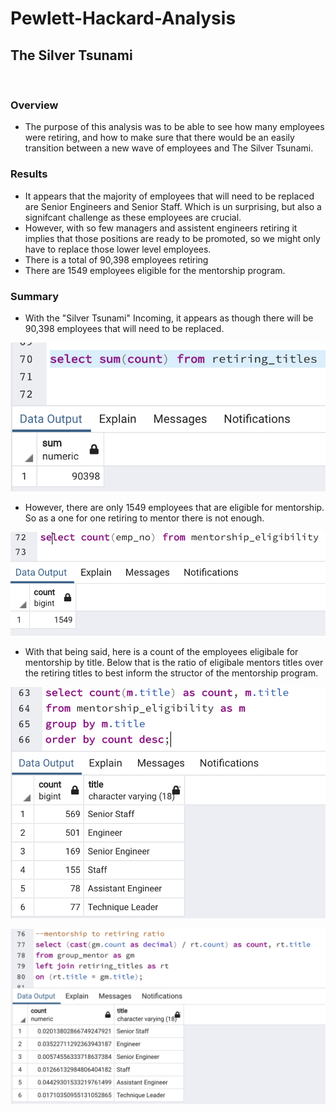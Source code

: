 # Pewlett-Hackard-Analysis
## The Silver Tsunami

<br>

### Overview
* <p> The purpose of this analysis was to be able to see how many employees were retiring, and how to make sure that there would be an easily transition between a new wave of employees and The Silver Tsunami. </p>

### Results
* It appears that the majority of employees that will need to be replaced are Senior Engineers and Senior Staff. Which is un surprising, but also a signifcant challenge as these employees are crucial. 
* However, with so few managers and assistent engineers retiring it implies that those positions are ready to be promoted, so we might only have to replace those lower level employees.
* There is a total of 90,398 employees retiring 
* There are 1549 employees eligible for the mentorship program. 
  
### Summary
* With the "Silver Tsunami" Incoming, it appears as though there will be 90,398 employees that will need to be replaced. 

![sum_retiring_titles](resources/sum_retiring_titles.png)

* However, there are only 1549 employees that are eligible for mentorship. So as a one for one retiring to mentor there is not enough.

![sum_mentorship](resources/sum_mentorship_eligibility.png)

* With that being said, here is a count of the employees eligibale for mentorship by title. Below that is the ratio of eligibale mentors titles over the retiring titles to best inform the structor of the mentorship program.

![group_mentor](resources/group_mentor.png)

![group_mentor](resources/ratio_mentor_retiring.png)

